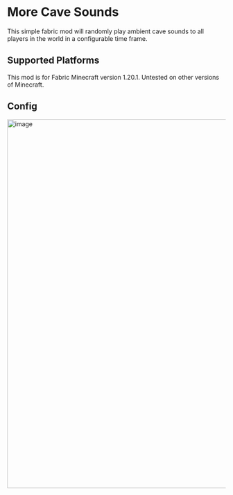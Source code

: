 
# More Cave Sounds

This simple fabric mod will randomly play ambient cave sounds to all players in the world in a configurable time frame.



## Supported Platforms

This mod is for Fabric Minecraft version 1.20.1. Untested on other versions of Minecraft.


## Config

<img width="851" alt="image" src="https://github.com/user-attachments/assets/82debaa0-4b63-4880-a33c-3967e661dccc">
